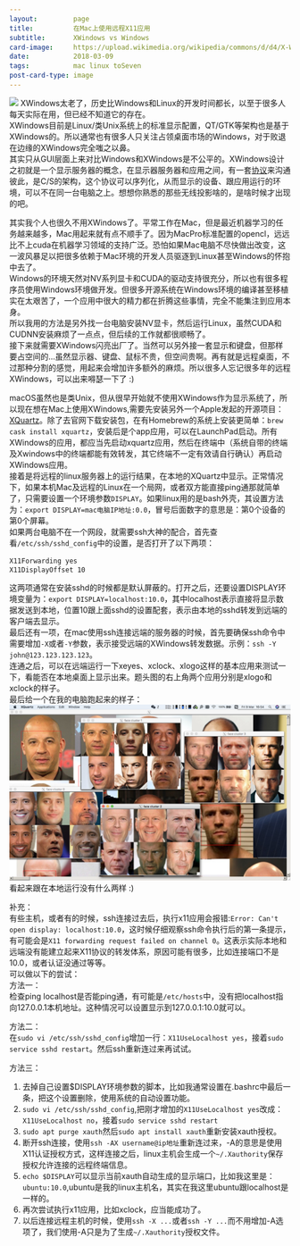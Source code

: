 ```yaml
---
layout:         page
title:          在Mac上使用远程X11应用
subtitle:       XWindows vs Windows
card-image:     https://upload.wikimedia.org/wikipedia/commons/d/d4/X-Window-System.png
date:           2018-03-09
tags:           mac linux toSeven
post-card-type: image
---
```

![](https://upload.wikimedia.org/wikipedia/commons/d/d4/X-Window-System.png)
XWindows太老了，历史比Windows和Linux的开发时间都长，以至于很多人每天实际在用，但已经不知道它的存在。  
XWindows目前是Linux/类Unix系统上的标准显示配置，QT/GTK等架构也是基于XWindows的。所以通常也有很多人只关注占领桌面市场的Windows，对于败退在边缘的XWindows完全嗤之以鼻。  
其实只从GUI层面上来对比Windows和XWindows是不公平的。XWindows设计之初就是一个显示服务器的概念，在显示器服务器和应用之间，有一套[协议](http://blog.csdn.net/hxh129/article/details/7839963)来沟通彼此，是C/S的架构，这个协议可以序列化，从而显示的设备、跟应用运行的环境，可以不在同一台电脑之上。想想你熟悉的那些无线投影啥的，是啥时候才出现的吧。  

其实我个人也很久不用XWindows了。平常工作在Mac，但是最近机器学习的任务越来越多，Mac用起来就有点不顺手了。因为MacPro标准配置的opencl，远远比不上cuda在机器学习领域的支持广泛。恐怕如果Mac电脑不尽快做出改变，这一波风暴足以把很多依赖于Mac环境的开发人员驱逐到Linux甚至Windows的怀抱中去了。  
Windows的环境天然对NV系列显卡和CUDA的驱动支持很充分，所以也有很多程序员使用Windows环境做开发。但很多开源系统在Windows环境的编译甚至移植实在太艰苦了，一个应用中很大的精力都在折腾这些事情，完全不能集注到应用本身。  
所以我用的方法是另外找一台电脑安装NV显卡，然后运行Linux，虽然CUDA和CUDNN安装麻烦了一点点，但后续的工作就都很顺畅了。  
接下来就需要XWindows闪亮出厂了。当然可以另外接一套显示和键盘，但那样要占空间的...虽然显示器、键盘、鼠标不贵，但空间贵啊。再有就是远程桌面，不过那种分割的感觉，用起来会增加许多额外的麻烦。所以很多人忘记很多年的远程XWindows，可以出来嘚瑟一下了 :)  

macOS虽然也是类Unix，但从很早开始就不使用XWindows作为显示系统了，所以现在想在Mac上使用XWindows,需要先安装另外一个Apple发起的开源项目：[XQuartz](https://www.xquartz.org)。除了去官网下载安装包，在有Homebrew的系统上安装更简单：`brew cask install xquartz`，安装后是个app应用，可以在LaunchPad启动。所有XWindows的应用，都应当先启动xquartz应用，然后在终端中（系统自带的终端及Xwindows中的终端都能有效转发，其它终端不一定有效请自行确认）再启动XWindows应用。  
接着是将远程的linux服务器上的运行结果，在本地的XQuartz中显示。正常情况下，如果本机Mac及远程的Linux在一个局网，或者双方能直接ping通那就简单了，只需要设置一个环境参数`DISPLAY`。如果linux用的是bash外壳，其设置方法为：`export DISPLAY=mac电脑IP地址:0.0`，冒号后面数字的意思是：第0个设备的第0个屏幕。  
如果两台电脑不在一个网段，就需要ssh大神的配合，首先查看`/etc/ssh/sshd_config`中的设置，是否打开了以下两项：  
```
X11Forwarding yes
X11DisplayOffset 10
```
这两项通常在安装sshd的时候都是默认屏蔽的。打开之后，还要设置DISPLAY环境变量为：`export DISPLAY=localhost:10.0`，其中localhost表示直接将显示数据发送到本地，位置10跟上面sshd的设置配套，表示由本地的sshd转发到远端的客户端去显示。  
最后还有一项，在mac使用ssh连接远端的服务器的时候，首先要确保ssh命令中需要增加`-X`或者`-Y`参数，表示接受远端的XWindows转发数据。示例：`ssh -Y john@123.123.123.123`。  
连通之后，可以在远端运行一下xeyes、xclock、xlogo这样的基本应用来测试一下，看能否在本地桌面上显示出来。题头图的右上角两个应用分别是xlogo和xclock的样子。  
最后给一个在我的电脑跑起来的样子：  
![](/attachments/201803/09/dnn_face_reg.png)
看起来跟在本地运行没有什么两样 :)  

补充：  
有些主机，或者有的时候，ssh连接过去后，执行x11应用会报错:`Error: Can't open display: localhost:10.0`，这时候仔细观察ssh命令执行后的第一条提示，有可能会是`X11 forwarding request failed on channel 0`。这表示实际本地和远端没有能建立起来X11协议的转发体系，原因可能有很多，比如连接端口不是10.0，或者认证没通过等等。  
可以做以下的尝试：  
方法一：  
检查ping localhost是否能ping通，有可能是`/etc/hosts`中，没有把localhost指向127.0.0.1本机地址。这种情况可以设置显示到127.0.0.1:10.0就可以。  

方法二：  
在`sudo vi /etc/ssh/sshd_config`增加一行：`X11UseLocalhost yes`，接着`sudo service sshd restart`。然后ssh重新连过来再试试。  

方法三：
1. 去掉自己设置$DISPLAY环境参数的脚本，比如我通常设置在.bashrc中最后一条，把这个设置删除，使用系统的自动设置功能。  
2. `sudo vi /etc/ssh/sshd_config`,把刚才增加的`X11UseLocalhost yes`改成：`X11UseLocalhost no`，接着`sudo service sshd restart`   
3. `sudo apt purge xauth`然后`sudo apt install xauth`重新安装xauth授权。  
4. 断开ssh连接，使用`ssh -AX username@ip地址`重新连过来，-A的意思是使用X11认证授权方式，这样连接之后，linux主机会生成一个`~/.Xauthority`保存授权允许连接的远程终端信息。  
5. `echo $DISPLAY`可以显示当前xauth自动生成的显示端口，比如我这里是：`ubuntu:10.0`,ubuntu是我的linux主机名，其实在我这里ubuntu跟localhost是一样的。  
6. 再次尝试执行x11应用，比如xclock，应当能成功了。  
7. 以后连接远程主机的时候，使用`ssh -X ...`或者`ssh -Y ...`而不用增加-A选项了，我们使用-A只是为了生成`~/.Xauthority`授权文件。  


